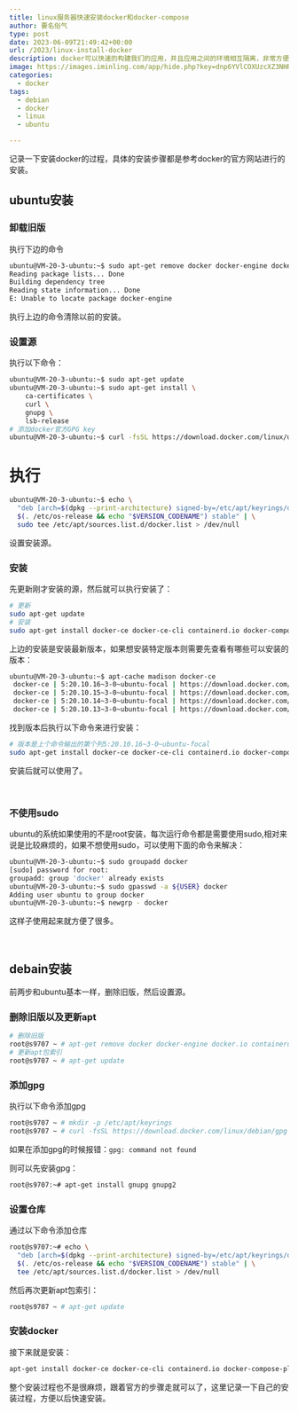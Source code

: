 ```yaml
---
title: linux服务器快速安装docker和docker-compose
author: 要名俗气
type: post
date: 2023-06-09T21:49:42+00:00
url: /2023/linux-install-docker
description: docker可以快速的构建我们的应用，并且应用之间的环境相互隔离，非常方便，本文就ubuntu和debian下安装docker和docker compose进行简单的记录。
image: https://images.iminling.com/app/hide.php?key=dnp6YVlCOXUzcXZ3NHRyMlZGVEZDYUY3c3h6eW9ET21TY3YrWWwrZTZBcllvQU1ZQkIxWXlaQnRpRVR5cml3VDVIRUJUTFk9
categories:
  - docker
tags:
  - debian
  - docker
  - linux
  - ubuntu

---
```

记录一下安装docker的过程，具体的安装步骤都是参考docker的官方网站进行的安装。

## ubuntu安装

### 卸载旧版

执行下边的命令

```bash
ubuntu@VM-20-3-ubuntu:~$ sudo apt-get remove docker docker-engine docker.io containerd runc
Reading package lists... Done
Building dependency tree
Reading state information... Done
E: Unable to locate package docker-engine
```


执行上边的命令清除以前的安装。

### 设置源

执行以下命令：

```bash
ubuntu@VM-20-3-ubuntu:~$ sudo apt-get update
ubuntu@VM-20-3-ubuntu:~$ sudo apt-get install \
    ca-certificates \
    curl \
    gnupg \
    lsb-release
# 添加docker官方GPG key
ubuntu@VM-20-3-ubuntu:~$ curl -fsSL https://download.docker.com/linux/ubuntu/gpg -o /etc/apt/keyrings/docker.asc
```




# 执行
```bash
ubuntu@VM-20-3-ubuntu:~$ echo \
  "deb [arch=$(dpkg --print-architecture) signed-by=/etc/apt/keyrings/docker.asc] https://download.docker.com/linux/ubuntu \
  $(. /etc/os-release && echo "$VERSION_CODENAME") stable" | \
  sudo tee /etc/apt/sources.list.d/docker.list > /dev/null
```

设置安装源。



### 安装

先更新刚才安装的源，然后就可以执行安装了：

```bash
# 更新
sudo apt-get update
# 安装
sudo apt-get install docker-ce docker-ce-cli containerd.io docker-compose-plugin
```




上边的安装是安装最新版本，如果想安装特定版本则需要先查看有哪些可以安装的版本：

```bash
ubuntu@VM-20-3-ubuntu:~$ apt-cache madison docker-ce
 docker-ce | 5:20.10.16~3-0~ubuntu-focal | https://download.docker.com/linux/ubuntu focal/stable amd64 Packages
 docker-ce | 5:20.10.15~3-0~ubuntu-focal | https://download.docker.com/linux/ubuntu focal/stable amd64 Packages
 docker-ce | 5:20.10.14~3-0~ubuntu-focal | https://download.docker.com/linux/ubuntu focal/stable amd64 Packages
 docker-ce | 5:20.10.13~3-0~ubuntu-focal | https://download.docker.com/linux/ubuntu focal/stable amd64 Packages
```




找到版本后执行以下命令来进行安装：

```bash
# 版本是上个命令输出的第个列5:20.10.16~3-0~ubuntu-focal
sudo apt-get install docker-ce docker-ce-cli containerd.io docker-compose-plugin
```




安装后就可以使用了。

&nbsp;

### 不使用sudo

ubuntu的系统如果使用的不是root安装，每次运行命令都是需要使用sudo,相对来说是比较麻烦的，如果不想使用sudo，可以使用下面的命令来解决：

```bash
ubuntu@VM-20-3-ubuntu:~$ sudo groupadd docker
[sudo] password for root:
groupadd: group 'docker' already exists
ubuntu@VM-20-3-ubuntu:~$ sudo gpasswd -a ${USER} docker
Adding user ubuntu to group docker
ubuntu@VM-20-3-ubuntu:~$ newgrp - docker
```




这样子使用起来就方便了很多。

&nbsp;

## debain安装

前两步和ubuntu基本一样，删除旧版，然后设置源。

### 删除旧版以及更新apt

```bash
# 删除旧版
root@s9707 ~ # apt-get remove docker docker-engine docker.io containerd runc
# 更新apt包索引
root@s9707 ~ # apt-get update
```



### 添加gpg

执行以下命令添加gpg

```bash
root@s9707 ~ # mkdir -p /etc/apt/keyrings 
root@s9707 ~ # curl -fsSL https://download.docker.com/linux/debian/gpg -o /etc/apt/keyrings/docker.asc
```




如果在添加gpg的时候报错：`gpg: command not found`

则可以先安装gpg：

```bash
root@s9707:~# apt-get install gnupg gnupg2
```

### 设置仓库

通过以下命令添加仓库

```bash
root@s9707:~# echo \
  "deb [arch=$(dpkg --print-architecture) signed-by=/etc/apt/keyrings/docker.asc] https://download.docker.com/linux/debian \
  $(. /etc/os-release && echo "$VERSION_CODENAME") stable" | \
  tee /etc/apt/sources.list.d/docker.list > /dev/null
```




然后再次更新apt包索引：

```bash
root@s9707 ~ # apt-get update
```



### 安装docker

接下来就是安装：

```bash
apt-get install docker-ce docker-ce-cli containerd.io docker-compose-plugin
```



整个安装过程也不是很麻烦，跟着官方的步骤走就可以了，这里记录一下自己的安装过程，方便以后快速安装。

&nbsp;

&nbsp;

&nbsp;